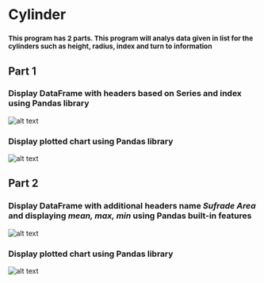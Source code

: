 # Cylinder
### <sub>This program has 2 parts. This program will analys data given in list for the cylinders such as height, radius, index and turn to information</sub>


## Part 1
### Display DataFrame with headers based on Series and index using Pandas library
![alt text](https://github.com/[wanZ772]/[Cylinder]/blob/[main]/image.png?raw=true)

### Display plotted chart using Pandas library
![alt text](https://github.com/[wanZ772]/[Cylinder]/blob/[main]/image_2023-06-23_152709409.png?raw=true)


## Part 2
### Display DataFrame with additional headers name _Sufrade Area_ and displaying _mean, max, min_ using Pandas built-in features
![alt text](https://github.com/[wanZ772]/[Cylinder]/blob/[main]/image_2023-06-23_153609884.png?raw=true)

### Display plotted chart using Pandas library
![alt text](https://github.com/[wanZ772]/[Cylinder]/blob/[main]/image_2023-06-23_153332017.png?raw=true)
